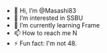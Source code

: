 - 👋 Hi, I’m @Masashi83
- 👀 I’m interested in SSBU
- 🌱 I’m currently learning Frame
- 📫 How to reach me N
- ⚡ Fun fact: I'm not 48.

<!---
Masashi83/Masashi83 is a ✨ special ✨ repository because its `README.md` (this file) appears on your GitHub profile.
You can click the Preview link to take a look at your changes.
--->
